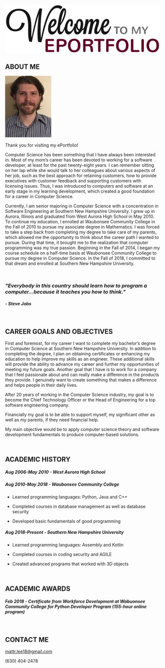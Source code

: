 <img src="images/welcome.png" />

## ABOUT ME

<img src="images/IMG_4915.JPG" width="150" height="200"/>

Thank you for visiting my ePortfolio!

Computer Science has been something that I have always been interested in. Most of my mom’s career has been devoted to working for a software developer, at least for the past twenty-eight years. I can remember sitting on her lap while she would talk to her colleagues about various aspects of her job, such as the best approach for retaining customers, how to provide executives with customer feedback and supporting customers with licensing issues. Thus, I was introduced to computers and software at an early stage in my learning development, which created a good foundation for a career in Computer Science.

Currently, I am senior majoring in Computer Science with a concentration in Software Engineering at Southern New Hampshire University. I grew up in Aurora, Illinois and graduated from West Aurora High School in May 2010. To continue my education, I enrolled at Waubonsee Community College in the Fall of 2010 to pursue my associate degree in Mathematics. I was forced to take a step back from completing my degree to take care of my parents, which allowed me the opportunity to think about the career path I wanted to pursue. During that time, it brought me to the realization that computer programming was my true passion. Beginning in the Fall of 2014, I began my course schedule on a half-time basis at Waubonsee Community College to pursue my degree in Computer Science. In the Fall of 2018, I committed to that dream and enrolled at Southern New Hampshire University.

<br>

### *"Everybody in this country should learn how to program a computer...because it teaches you how to think."*
##### - Steve Jobs

<br>

## CAREER GOALS AND OBJECTIVES

First and foremost, for my career I want to complete my bachelor’s degree in Computer Science at Southern New Hampshire University. In addition to completing the degree, I plan on obtaining certificates or enhancing my education to help improve my skills as an engineer. These additional skills will provide the ability to advance my career and further my opportunities of meeting my future goals.  Another goal that I have is to work for a company that I feel passionate about and can really make a difference in the products they provide. I genuinely want to create something that makes a difference and helps people in their daily lives.

After 20 years of working in the Computer Science industry, my goal is to become the Chief Technology Officer or the Head of Engineering for a top software engineering company.

Financially my goal is to be able to support myself, my significant other as well as my parents, if they need financial help.

My main objective would be to apply computer science theory and software development fundamentals to produce computer-based solutions.

<br>

## ACADEMIC HISTORY

##### Aug 2006-May 2010 - West Aurora High School

##### Aug 2010-May 2018 - Waubonsee Community College

  - Learned programming languages: Python, Java and C++
  
  - Completed courses in database management as well as database security
  
  - Developed basic fundamentals of good programming

##### Aug 2018-Present - Southern New Hampshire University

  - Learned programming languages: Assembly and Kotlin
  
  - Completed courses in coding security and AGILE
  
  - Created advanced programs that worked with 3D objects

<br>

## ACADEMIC AWARDS


##### Feb 2018 - Certificate from Workforce Development at Wabuonsee Community College for Python Developer Program (155-hour online program)
 
 
<br>

## CONTACT ME
mattr.lee18@gmail.com

(630) 404-2478
